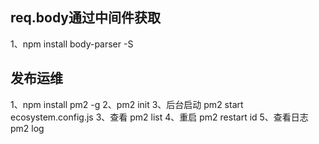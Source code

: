 ## req.body通过中间件获取
1、npm install body-parser -S

## 发布运维
1、npm install pm2 -g
2、pm2 init
3、后台启动
pm2 start ecosystem.config.js
3、查看
pm2 list
4、重启
pm2 restart id
5、查看日志
pm2 log